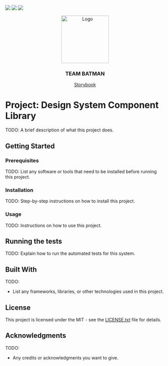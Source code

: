 <!-- PROJECT SHIELDS -->

![](https://img.shields.io/github/actions/workflow/status/ost-cas-fee-adv-23-24/design-system-component-library-team-batman/storybook.yml?label=github%20pages)
![](https://img.shields.io/github/license/ost-cas-fee-adv-23-24/design-system-component-library-team-batman)
![](https://img.shields.io/github/contributors/ost-cas-fee-adv-23-24/design-system-component-library-team-batman)

<div align="center">
  <a href="https://ost-cas-fee-adv-23-24.github.io/design-system-component-library-team-batman">
    <img src="docs/assets/team-batman-logo.jpeg" alt="Logo" width="150" height="150">
  </a>

  <h3 align="center">TEAM BATMAN</h3>

[Storybook](https://ost-cas-fee-adv-23-24.github.io/design-system-component-library-team-batman)

</div>

# Project: Design System Component Library

TODO: A brief description of what this project does.

## Getting Started

### Prerequisites

TODO: List any software or tools that need to be installed before running this project.

### Installation

TODO: Step-by-step instructions on how to install this project.

### Usage

TODO: Instructions on how to use this project.

## Running the tests

TODO: Explain how to run the automated tests for this system.

## Built With

TODO:

- List any frameworks, libraries, or other technologies used in this project.

## License

This project is licensed under the MIT - see the [LICENSE.txt](LICENSE.txt) file for details.

## Acknowledgments

TODO:

- Any credits or acknowledgments you want to give.
